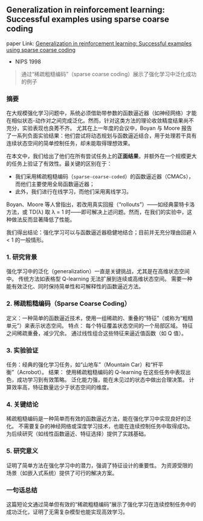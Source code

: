 ## Generalization in reinforcement learning: Successful examples using sparse coarse coding

paper Link: [Generalization in reinforcement learning: Successful examples using sparse coarse coding](http://www.incompleteideas.net/papers/sutton-96.pdf)
- NIPS 1998

> 通过“稀疏粗糙编码”（sparse coarse coding）展示了强化学习中泛化成功的例子

### 摘要

在大规模强化学习问题中，系统必须借助带参数的函数逼近器（如神经网络）才能在相似状态-动作对之间完成泛化。然而，针对这类方法的理论收敛精度结果尚不充分，实验表现也良莠不齐。
尤其在上一年度的会议中，Boyan 与 Moore 报告了一系列负面实验结果：他们尝试将动态规划与函数逼近结合，用于处理若干具有连续状态空间的简单控制任务，却未能取得理想效果。

在本文中，我们给出了他们在所有尝试任务上的**正面结果**，并额外在一个规模更大的任务上验证了有效性。最关键的区别在于：
- 我们采用稀疏粗糙编码（`sparse-coarse-coded`）的函数逼近器（CMACs），而他们主要使用全局函数逼近器；
- 此外，我们进行在线学习，而他们采用离线学习。

Boyan、Moore 等人曾指出，若改用真实回报（“rollouts”）——如经典蒙特卡洛方法，或 TD(λ) 取 λ = 1 时——即可解决上述问题。然而，在我们的实验中，这种做法反而显著降低了性能。

我们得出结论：强化学习可以与函数逼近器稳健地结合；目前并无充分理由回避 λ < 1 的一般情形。




### 1. 研究背景
强化学习中的泛化（generalization）一直是关键挑战，尤其是在高维状态空间中。
传统方法如表格型 Q-learning 无法扩展到连续或高维状态空间。
需要一种能有效泛化、同时保持简单性和可解释性的函数逼近方法。

### 2. 稀疏粗糙编码（Sparse Coarse Coding）
定义：一种简单的函数逼近技术，使用一组稀疏的、重叠的“特征”（或称为“粗糙单元”）来表示状态空间。
特点：
每个特征覆盖状态空间的一个局部区域。
特征之间稀疏重叠，减少冗余。
通过线性组合这些特征来逼近值函数（如 Q 值）。

### 3. 实验验证
任务：经典的强化学习任务，如“山地车”（Mountain Car）和“杆平衡”（Acrobot）。
结果：
使用稀疏粗糙编码的 Q-learning 在这些任务中表现出色，成功学习到有效策略。
泛化能力强，能在未见过的状态中做出合理决策。
计算效率高，特征数量远少于状态空间的维度。

### 4. 关键结论
稀疏粗糙编码是一种简单而有效的函数逼近方法，能在强化学习中实现良好的泛化。
不需要复杂的神经网络或深度学习技术，也能在连续控制任务中取得成功。
为后续研究（如线性函数逼近、特征选择）提供了实践基础。

### 5. 研究意义
证明了简单方法在强化学习中的潜力，强调了特征设计的重要性。
为资源受限的场景（如嵌入式系统）提供了可行的解决方案。

### 一句话总结
这篇短论文通过简单但有效的“稀疏粗糙编码”展示了强化学习在连续控制任务中的成功泛化，证明了无需复杂模型也能实现高效学习。


